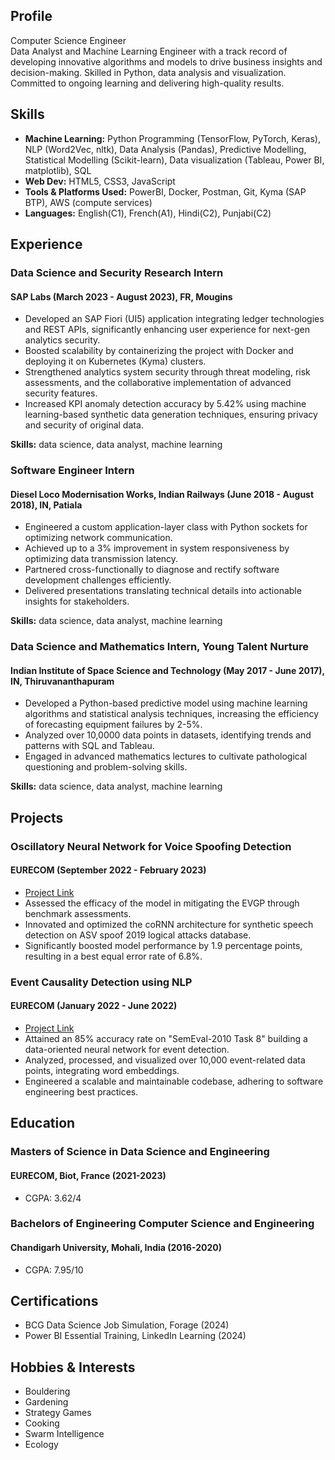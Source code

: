 ## Profile
Computer Science Engineer  
Data Analyst and Machine Learning Engineer with a track record of developing innovative algorithms and models to drive business insights and decision-making. Skilled in Python, data analysis and visualization. Committed to ongoing learning and delivering high-quality results.

## Skills
- **Machine Learning:** Python Programming (TensorFlow, PyTorch, Keras), NLP (Word2Vec, nltk), Data Analysis (Pandas), Predictive Modelling, Statistical Modelling (Scikit-learn), Data visualization (Tableau, Power BI, matplotlib), SQL
- **Web Dev:** HTML5, CSS3, JavaScript
- **Tools & Platforms Used:** PowerBI, Docker, Postman, Git, Kyma (SAP BTP), AWS (compute services)
- **Languages:** English(C1), French(A1), Hindi(C2), Punjabi(C2)
  
## Experience

### Data Science and Security Research Intern
#### SAP Labs (March 2023 - August 2023), FR, Mougins
- Developed an SAP Fiori (UI5) application integrating ledger technologies and REST APIs, significantly enhancing user experience for next-gen analytics security.
- Boosted scalability by containerizing the project with Docker and deploying it on Kubernetes (Kyma) clusters.
- Strengthened analytics system security through threat modeling, risk assessments, and the collaborative implementation of advanced security features.
- Increased KPI anomaly detection accuracy by 5.42% using machine learning-based synthetic data generation techniques, ensuring privacy and security of original data.

**Skills:** data science, data analyst, machine learning

### Software Engineer Intern  
#### Diesel Loco Modernisation Works, Indian Railways (June 2018 - August 2018), IN, Patiala
- Engineered a custom application-layer class with Python sockets for optimizing network communication.
- Achieved up to a 3% improvement in system responsiveness by optimizing data transmission latency.
- Partnered cross-functionally to diagnose and rectify software development challenges efficiently.
- Delivered presentations translating technical details into actionable insights for stakeholders.

**Skills:** data science, data analyst, machine learning

### Data Science and Mathematics Intern, Young Talent Nurture
#### Indian Institute of Space Science and Technology (May 2017 - June 2017), IN, Thiruvananthapuram
- Developed a Python-based predictive model using machine learning algorithms and statistical analysis techniques, increasing the efficiency of forecasting equipment failures by 2-5%.
- Analyzed over 10,0000 data points in datasets, identifying trends and patterns with SQL and Tableau.
- Engaged in advanced mathematics lectures to cultivate pathological questioning and problem-solving skills.

**Skills:** data science, data analyst, machine learning

## Projects

### Oscillatory Neural Network for Voice Spoofing Detection
#### EURECOM (September 2022 - February 2023)
- [Project Link](https://www.canva.com/design/DAFaoooWuuk/DEoVidx7jjQZxpb7F5xkJg/view)
- Assessed the efficacy of the model in mitigating the EVGP through benchmark assessments.
- Innovated and optimized the coRNN architecture for synthetic speech detection on ASV spoof 2019 logical attacks database.
- Significantly boosted model performance by 1.9 percentage points, resulting in a best equal error rate of 6.8%.

### Event Causality Detection using NLP
#### EURECOM (January 2022 - June 2022)
- [Project Link](https://gitlab.eurecom.fr/shan/event_detection)
- Attained an 85% accuracy rate on "SemEval-2010 Task 8" building a data-oriented neural network for event detection.
- Analyzed, processed, and visualized over 10,000 event-related data points, integrating word embeddings.
- Engineered a scalable and maintainable codebase, adhering to software engineering best practices.

## Education

### Masters of Science in Data Science and Engineering
#### EURECOM, Biot, France (2021-2023)
- CGPA: 3.62/4

### Bachelors of Engineering Computer Science and Engineering  
#### Chandigarh University, Mohali, India (2016-2020)
- CGPA: 7.95/10

## Certifications
- BCG Data Science Job Simulation, Forage (2024)
- Power BI Essential Training, LinkedIn Learning (2024)


## Hobbies & Interests
- Bouldering
- Gardening
- Strategy Games
- Cooking
- Swarm Intelligence
- Ecology
